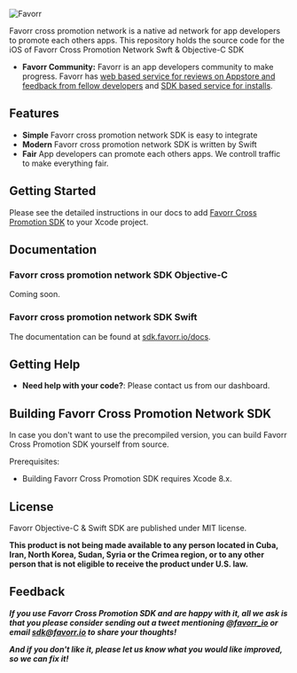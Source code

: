 ![Favorr](https://favorr.io/images/favorr_logo_02_150x150.png)

Favorr cross promotion network is a native ad network for app developers to promote each others apps.
This repository holds the source code for the iOS of Favorr Cross Promotion Network Swft & Objective-C SDK
* **Favorr Community:** Favorr is an app developers community to make progress. Favorr has [web based service for reviews on Appstore and  feedback from fellow developers](https://favorr.io) and [SDK based service for installs](https://sdk.favorr.io).

## Features
* **Simple** Favorr cross promotion network SDK is easy to integrate
* **Modern** Favorr cross promotion network SDK is written by Swift
* **Fair** App developers can promote each others apps. We controll traffic to make everything fair.

## Getting Started

Please see the detailed instructions in our docs to add [Favorr Cross Promotion SDK](https://sdk.favorr.io/docs) to your Xcode project.

## Documentation

### Favorr cross promotion network SDK Objective-C

Coming soon.

### Favorr cross promotion network SDK Swift

The documentation can be found at [sdk.favorr.io/docs](https://sdk.favorr.io/docs).  

## Getting Help

- **Need help with your code?**: Please contact us from our dashboard.

## Building Favorr Cross Promotion Network SDK

In case you don't want to use the precompiled version, you can build Favorr Cross Promotion SDK yourself from source.

Prerequisites:

* Building Favorr Cross Promotion SDK requires Xcode 8.x.


## License

Favorr Objective-C & Swift SDK are published under MIT license.  

**This product is not being made available to any person located in Cuba, Iran,
North Korea, Sudan, Syria or the Crimea region, or to any other person that is
not eligible to receive the product under U.S. law.**

## Feedback

**_If you use Favorr Cross Promotion SDK and are happy with it, all we ask is that you please consider sending out a tweet mentioning [@favorr_io](https://twitter.com/favorr_io) or email [sdk@favorr.io](mailto:sdk@favorr.io) to share your thoughts!_**

**_And if you don't like it, please let us know what you would like improved, so we can fix it!_**



